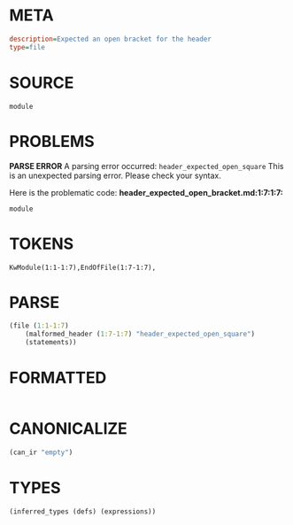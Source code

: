# META
~~~ini
description=Expected an open bracket for the header
type=file
~~~
# SOURCE
~~~roc
module
~~~
# PROBLEMS
**PARSE ERROR**
A parsing error occurred: `header_expected_open_square`
This is an unexpected parsing error. Please check your syntax.

Here is the problematic code:
**header_expected_open_bracket.md:1:7:1:7:**
```roc
module
```


# TOKENS
~~~zig
KwModule(1:1-1:7),EndOfFile(1:7-1:7),
~~~
# PARSE
~~~clojure
(file (1:1-1:7)
	(malformed_header (1:7-1:7) "header_expected_open_square")
	(statements))
~~~
# FORMATTED
~~~roc

~~~
# CANONICALIZE
~~~clojure
(can_ir "empty")
~~~
# TYPES
~~~clojure
(inferred_types (defs) (expressions))
~~~